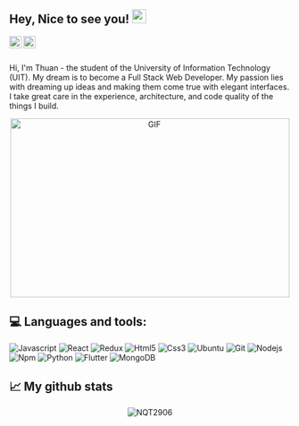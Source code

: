 ## Hey, Nice to see you! <img src="https://media.giphy.com/media/hvRJCLFzcasrR4ia7z/giphy.gif" width="25px">
<a href="https://www.facebook.com/nqt290600">
  <img align="left" alt="Thuan's Facebook" width="22px" src="https://github.com/NQT2906/NQT2906/blob/main/icons/facebook.svg" />
</a>
<a href="https://www.linkedin.com/in/nguyenquangthuan2906">
  <img align="left" alt="Thuan's LinkedIn" width="22px" src="https://github.com/NQT2906/NQT2906/blob/main/icons/linkedin.svg" />
</a>

<br><br/>

Hi, I'm Thuan - the student of the University of Information Technology (UIT). My dream is to become a Full Stack Web Developer. My passion lies with dreaming up ideas and making them come true with elegant interfaces. I take great care in the experience, architecture, and code quality of the things I build.
<p align="center">
  <img alt="GIF" src="https://github.com/NQT2906/NQT2906/blob/main/code.gif?raw=true" width="500" height="320" />  
</p>

## 💻 Languages and tools:
<p>
  <img alt="Javascript" src="https://img.shields.io/badge/-Javascript-F0DB4F?style=flat-square&logo=javascript&logoColor=white" />
  <img alt="React" src="https://img.shields.io/badge/-React-45b8d8?style=flat-square&logo=react&logoColor=white" />
  <img alt="Redux" src="https://img.shields.io/badge/-Redux-764ABC?style=flat-square&logo=redux&logoColor=white" />
  <img alt="Html5" src="https://img.shields.io/badge/-HTML5-E34F26?style=flat-square&logo=html5&logoColor=white" />
  <img alt="Css3" src="https://img.shields.io/badge/-CSS3-2965F1?style=flat-square&logo=css3&logoColor=white" />
  <img alt="Ubuntu" src="https://img.shields.io/badge/-Ubuntu-E95420?style=flat-square&logo=ubuntu&logoColor=white" />
  <img alt="Git" src="https://img.shields.io/badge/-Git-F05032?style=flat-square&logo=git&logoColor=white" />
  <img alt="Nodejs" src="https://img.shields.io/badge/-Nodejs-43853d?style=flat-square&logo=Node.js&logoColor=white" />
  <img alt="Npm" src="https://img.shields.io/badge/-NPM-CB3837?style=flat-square&logo=npm&logoColor=white" />
  <img alt="Python" src="https://img.shields.io/badge/-Python-1E405D?style=flat-square&logo=python&logoColor=white" />
  <img alt="Flutter" src="https://img.shields.io/badge/-Flutter-0468D7?style=flat-square&logo=flutter&logoColor=white" />
  <img alt="MongoDB" src="https://img.shields.io/badge/-MongoDB-13aa52?style=flat-square&logo=mongodb&logoColor=white" />
</p>


## 📈 My github stats
<p align="center">
  <img src="https://github-readme-stats.vercel.app/api?username=NQT2906&show_icons=true&theme=gotham" alt="NQT2906" />
</p>
<!-- <p align="center">
  <img src="https://github.com/NQT2906/github-stats-kira/blob/master/generated/overview.svg">
  <img src="https://github.com/NQT2906/github-stats-kira/blob/master/generated/languages.svg">
</p> -->

<!--
**NQT2906/NQT2906** is a ✨ _special_ ✨ repository because its `README.md` (this file) appears on your GitHub profile.

Here are some ideas to get you started:

- 🔭 I’m currently working on ...
- 🌱 I’m currently learning ...
- 👯 I’m looking to collaborate on ...
- 🤔 I’m looking for help with ...
- 💬 Ask me about ...
- 📫 How to reach me: ...
- 😄 Pronouns: ...
- ⚡ Fun fact: ...
-->
